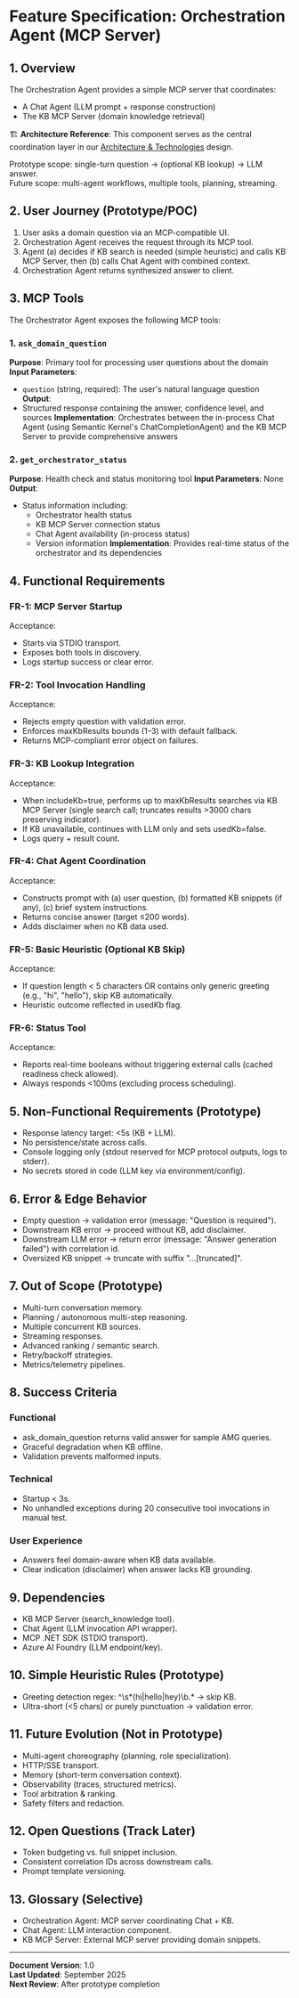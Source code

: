 # Feature Specification: Orchestration Agent (MCP Server)

## 1. Overview
The Orchestration Agent provides a simple MCP server that coordinates:
- A Chat Agent (LLM prompt + response construction)
- The KB MCP Server (domain knowledge retrieval)

🏗️ **Architecture Reference**: This component serves as the central coordination layer in our [Architecture & Technologies](../architecture-technologies.md) design.

Prototype scope: single-turn question → (optional KB lookup) → LLM answer.  
Future scope: multi-agent workflows, multiple tools, planning, streaming.

## 2. User Journey (Prototype/POC)
1. User asks a domain question via an MCP-compatible UI.
2. Orchestration Agent receives the request through its MCP tool.
3. Agent (a) decides if KB search is needed (simple heuristic) and calls KB MCP Server, then (b) calls Chat Agent with combined context.
4. Orchestration Agent returns synthesized answer to client.

## 3. MCP Tools

The Orchestrator Agent exposes the following MCP tools:

### 1. `ask_domain_question`
**Purpose**: Primary tool for processing user questions about the domain
**Input Parameters**:
- `question` (string, required): The user's natural language question
**Output**: 
- Structured response containing the answer, confidence level, and sources
**Implementation**: Orchestrates between the in-process Chat Agent (using Semantic Kernel's ChatCompletionAgent) and the KB MCP Server to provide comprehensive answers

### 2. `get_orchestrator_status`
**Purpose**: Health check and status monitoring tool
**Input Parameters**: None
**Output**: 
- Status information including:
  - Orchestrator health status
  - KB MCP Server connection status
  - Chat Agent availability (in-process status)
  - Version information
**Implementation**: Provides real-time status of the orchestrator and its dependencies

## 4. Functional Requirements

### FR-1: MCP Server Startup
Acceptance:
- Starts via STDIO transport.
- Exposes both tools in discovery.
- Logs startup success or clear error.

### FR-2: Tool Invocation Handling
Acceptance:
- Rejects empty question with validation error.
- Enforces maxKbResults bounds (1–3) with default fallback.
- Returns MCP-compliant error object on failures.

### FR-3: KB Lookup Integration
Acceptance:
- When includeKb=true, performs up to maxKbResults searches via KB MCP Server (single search call; truncates results >3000 chars preserving indicator).
- If KB unavailable, continues with LLM only and sets usedKb=false.
- Logs query + result count.

### FR-4: Chat Agent Coordination
Acceptance:
- Constructs prompt with (a) user question, (b) formatted KB snippets (if any), (c) brief system instructions.
- Returns concise answer (target ≤200 words).
- Adds disclaimer when no KB data used.

### FR-5: Basic Heuristic (Optional KB Skip)
Acceptance:
- If question length < 5 characters OR contains only generic greeting (e.g., "hi", "hello"), skip KB automatically.
- Heuristic outcome reflected in usedKb flag.

### FR-6: Status Tool
Acceptance:
- Reports real-time booleans without triggering external calls (cached readiness check allowed).
- Always responds <100ms (excluding process scheduling).

## 5. Non-Functional Requirements (Prototype)
- Response latency target: <5s (KB + LLM).
- No persistence/state across calls.
- Console logging only (stdout reserved for MCP protocol outputs, logs to stderr).
- No secrets stored in code (LLM key via environment/config).

## 6. Error & Edge Behavior
- Empty question → validation error (message: "Question is required").
- Downstream KB error → proceed without KB, add disclaimer.
- Downstream LLM error → return error (message: "Answer generation failed") with correlation id.
- Oversized KB snippet → truncate with suffix "...[truncated]".

## 7. Out of Scope (Prototype)
- Multi-turn conversation memory.
- Planning / autonomous multi-step reasoning.
- Multiple concurrent KB sources.
- Streaming responses.
- Advanced ranking / semantic search.
- Retry/backoff strategies.
- Metrics/telemetry pipelines.

## 8. Success Criteria

### Functional
- ask_domain_question returns valid answer for sample AMG queries.
- Graceful degradation when KB offline.
- Validation prevents malformed inputs.

### Technical
- Startup < 3s.
- No unhandled exceptions during 20 consecutive tool invocations in manual test.

### User Experience
- Answers feel domain-aware when KB data available.
- Clear indication (disclaimer) when answer lacks KB grounding.

## 9. Dependencies
- KB MCP Server (search_knowledge tool).
- Chat Agent (LLM invocation API wrapper).
- MCP .NET SDK (STDIO transport).
- Azure AI Foundry (LLM endpoint/key).

## 10. Simple Heuristic Rules (Prototype)
- Greeting detection regex: ^\s*(hi|hello|hey)\b.* → skip KB.
- Ultra-short (<5 chars) or purely punctuation → validation error.

## 11. Future Evolution (Not in Prototype)
- Multi-agent choreography (planning, role specialization).
- HTTP/SSE transport.
- Memory (short-term conversation context).
- Observability (traces, structured metrics).
- Tool arbitration & ranking.
- Safety filters and redaction.

## 12. Open Questions (Track Later)
- Token budgeting vs. full snippet inclusion.
- Consistent correlation IDs across downstream calls.
- Prompt template versioning.

## 13. Glossary (Selective)
- Orchestration Agent: MCP server coordinating Chat + KB.
- Chat Agent: LLM interaction component.
- KB MCP Server: External MCP server providing domain snippets.

---

**Document Version**: 1.0  
**Last Updated**: September 2025  
**Next Review**: After prototype completion
